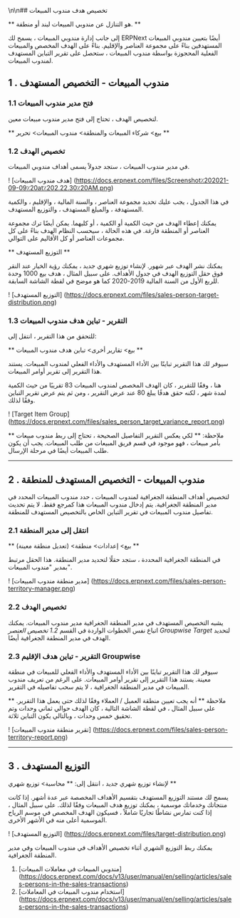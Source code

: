 \n\n## تخصيص هدف مندوب المبيعات

** هو التنازل عن مندوبي المبيعات لبند أو منطقة. **

إلى جانب إدارة مندوبي المبيعات ، يسمح لك ERPNext أيضًا بتعيين مندوبي المبيعات المستهدفين بناءً على مجموعة العناصر والإقليم. بناءً على الهدف المخصص والمبيعات الفعلية المحجوزة بواسطة مندوب المبيعات ، ستحصل على تقرير التباين المستهدف لمندوب المبيعات.

## 1 \. مندوب المبيعات - التخصيص المستهدف

### 1.1 فتح مدير مندوب المبيعات

لتخصيص الهدف ، تحتاج إلى فتح مدير مندوب مبيعات معين.

** بيع> شركاء المبيعات والمنطقة> مندوب المبيعات> تحرير **

### 1.2 تخصيص الهدف

في مدير مندوب المبيعات ، ستجد جدولاً يسمى أهداف مندوبي المبيعات.

! [هدف مندوب المبيعات] (https://docs.erpnext.com/files/Screenshot٪202021-09-09٪20at٪202.22.30٪20AM.png)

في هذا الجدول ، يجب عليك تحديد مجموعة العناصر ، والسنة المالية ، والإقليم ، والكمية المستهدفة ، والمبلغ المستهدف ، والتوزيع المستهدف.

يمكنك إعطاء الهدف من حيث الكمية أو الكمية ، أو كليهما. يمكن أيضًا ترك مجموعة العناصر أو المنطقة فارغة. في هذه الحالة ، سيحسب النظام الهدف بناءً على كل مجموعات العناصر أو كل الأقاليم على التوالي.

** التوزيع المستهدف **

يمكنك نشر الهدف عبر شهور. لإنشاء توزيع شهري جديد ، يمكنك رؤية الخيار عند النقر فوق حقل التوزيع الهدف في جدول الأهداف. على سبيل المثال ، هدف بيع 1000 وحدة للربع الأول من السنة المالية 2019-2020 كما هو موضح في لقطة الشاشة السابقة.

! [التوزيع المستهدف] (https://docs.erpnext.com/files/sales-person-target-distribution.png)

### 1.3 التقرير - تباين هدف مندوب المبيعات

للتحقق من هذا التقرير ، انتقل إلى:

** بيع> تقارير أخرى> تباين هدف مندوب المبيعات **

سيوفر لك هذا التقرير تباينًا بين الأداء المستهدف والأداء الفعلي لمندوب المبيعات. يستند هذا التقرير إلى تقرير أوامر المبيعات.

هنا ، وفقًا للتقرير ، كان الهدف المخصص لمندوب المبيعات 83 تقريبًا من حيث الكمية لمدة شهر ، لكنه حقق هدفًا يبلغ 80 عند عرض التقرير ، ومن ثم يتم عرض تقرير التباين وفقًا لذلك.

! [Target Item Group] (https://docs.erpnext.com/files/sales_person_target_variance_report.png)

** ملاحظة: ** لكي يعكس التقرير التفاصيل الصحيحة ، تحتاج إلى ربط مندوب مبيعات بأمر مبيعات ، فهو موجود في قسم فريق المبيعات من طلب المبيعات. يجب أن يكون طلب المبيعات أيضًا في مرحلة الإرسال.

* * *

## 2 \. مندوب المبيعات - التخصيص المستهدف للمنطقة

لتخصيص أهداف المنطقة الجغرافية لمندوب المبيعات ، حدد مندوب المبيعات المحدد في مدير المنطقة الجغرافية. يتم إدخال مندوب المبيعات هذا كمرجع فقط. لا يتم تحديث تفاصيل مندوب المبيعات في تقرير التباين الخاص بالتخصيص المستهدف للمنطقة.

### 2.1 انتقل إلى مدير المنطقة

** بيع> إعدادات> منطقة> (تعديل منطقة معينة) **

في المنطقة الجغرافية المحددة ، ستجد حقلًا لتحديد مدير المنطقة. هذا الحقل مرتبط بمدير "مندوب المبيعات".

! [مدير منطقة مندوب المبيعات] (https://docs.erpnext.com/files/sales-person-territory-manager.png)

### 2.2 تخصيص الهدف

يشبه التخصيص المستهدف في مدير المنطقة الجغرافية مدير مندوب المبيعات. يمكنك اتباع نفس الخطوات الواردة في القسم _1.2 تخصيص العنصر Groupwise Target_ لتحديد الهدف في مدير المنطقة الجغرافية أيضًا.

### 2.3 التقرير - تباين هدف الإقليم Groupwise

سيوفر لك هذا التقرير تباينًا بين الأداء المستهدف والأداء الفعلي للمبيعات في منطقة معينة. يستند هذا التقرير إلى تقرير أوامر المبيعات. على الرغم من تعريف مندوب المبيعات في مدير المنطقة الجغرافية ، لا يتم سحب تفاصيله في التقرير.

** ملاحظة ** أنه يجب تعيين منطقة العميل / العملاء وفقًا لذلك حتى يعمل هذا التقرير. على سبيل المثال ، في لقطة الشاشة التالية ، كان الهدف حوالي ثماني وحدات وتم تحقيق خمس وحدات ، وبالتالي يكون التباين ثلاثة.

! [تقرير منطقة مندوب المبيعات] (https://docs.erpnext.com/files/sales-person-territory-report.png)

* * *

## 3 \. التوزيع المستهدف

لإنشاء توزيع شهري جديد ، انتقل إلى: ** محاسبة> توزيع شهري **

يسمح لك مستند التوزيع المستهدف بتقسيم الأهداف المخصصة عبر عدة أشهر. إذا كانت منتجاتك وخدماتك موسمية ، يمكنك توزيع هدف المبيعات وفقًا لذلك. على سبيل المثال ، إذا كنت تمارس نشاطًا تجاريًا شاملاً ، فسيكون الهدف المخصص في موسم الرياح الموسمية أعلى منه في الأشهر الأخرى.

! [التوزيع المستهدف] (https://docs.erpnext.com/files/target-distribution.png)

يمكنك ربط التوزيع الشهري أثناء تخصيص الأهداف في مندوب المبيعات وفي مدير المنطقة الجغرافية.

1. [مندوبي المبيعات في معاملات المبيعات] (https://docs.erpnext.com/docs/v13/user/manual/en/selling/articles/sales-persons-in-the-sales-transactions)
2. [استخدام مندوب المبيعات في المعاملات] (https://docs.erpnext.com/docs/v13/user/manual/en/selling/articles/sales-persons-in-the-sales-transactions)